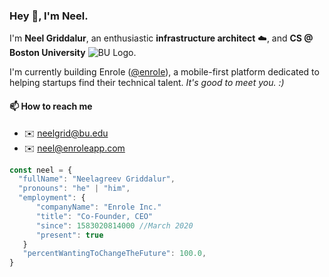 ### Hey 👋, I'm Neel.

I'm **Neel Griddalur**, an enthusiastic **infrastructure architect** ☁️, and **CS @ Boston University** ![BU Logo]("images/bu.png").

I'm currently building Enrole ([@enrole](https://github.com/enrole)), a mobile-first platform dedicated to helping startups find their technical talent. _It's good to meet you. :)_

#### 📫 How to reach me
- ✉️ neelgrid@bu.edu
- ✉️ neel@enroleapp.com

```js
const neel = {
  "fullName": "Neelagreev Griddalur",
  "pronouns": "he" | "him",
  "employment": {
      "companyName": "Enrole Inc."
      "title": "Co-Founder, CEO"
      "since": 1583020814000 //March 2020
      "present": true
   }
   "percentWantingToChangeTheFuture": 100.0,
}
```

